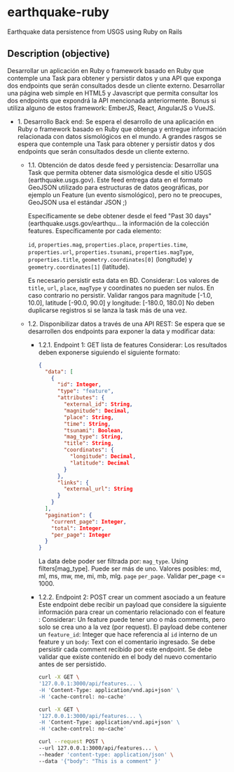 # earthquake-ruby
Earthquake data persistence from USGS using Ruby on Rails

## Description (objective)
Desarrollar un aplicación en Ruby o framework basado en Ruby que contemple una Task para obtener y persistir datos y una API que exponga dos endpoints que serán consultados desde un cliente externo.
Desarrollar una página web simple en HTML5 y Javascript que permita consultar los dos endpoints que expondrá la API mencionada anteriormente.
Bonus si utiliza alguno de estos framework: EmberJS, React, AngularJS o VueJS.

* 1\. Desarrollo Back end:
  Se espera el desarrollo de una aplicación en Ruby o framework basado en Ruby que obtenga y entregue información relacionada con datos sismológicos en el mundo.
  A grandes rasgos se espera que contemple una Task para obtener y persistir datos y dos endpoints que serán consultados desde un cliente externo.

  * 1.1\. Obtención de datos desde feed y persistencia:
    Desarrollar una Task que permita obtener data sismológica desde el sitio USGS (earthquake.usgs.gov).
    Este feed entrega data en el formato GeoJSON utilizado para estructuras de datos geográficas, por ejemplo un Feature (un evento sismológico), pero no te preocupes, GeoJSON usa el estándar JSON ;)

    Específicamente se debe obtener desde el feed "Past 30 days" (earthquake.usgs.gov/earthqu... la información de la colección features. Específicamente por cada elemento:

    `id`, `properties.mag`, `properties.place`, `properties.time`, `properties.url`, `properties.tsunami`, `properties.magType`, `properties.title`, `geometry.coordinates[0]` (longitude) y `geometry.coordinates[1]` (latitude).

    Es necesario persistir esta data en BD. Considerar:
    Los valores de `title`, `url`, `place`, `magType` y coordinates no pueden ser nulos. En caso contrario no persistir.
    Validar rangos para magnitude [-1.0, 10.0], latitude [-90.0, 90.0] y longitude: [-180.0, 180.0]
    No deben duplicarse registros si se lanza la task más de una vez.

  * 1.2\. Disponibilizar datos a través de una API REST:
    Se espera que se desarrollen dos endpoints para exponer la data y modificar data:

    * 1.2.1\. Endpoint 1: GET lista de features
      Considerar:
      Los resultados deben exponerse siguiendo el siguiente formato:

      ```json
      {
        "data": [
          {
            "id": Integer,
            "type": "feature",
            "attributes": {
              "external_id": String,
              "magnitude": Decimal,
              "place": String,
              "time": String,
              "tsunami": Boolean,
              "mag_type": String,
              "title": String,
              "coordinates": {
                "longitude": Decimal,
                "latitude": Decimal
              }
            },
            "links": {
              "external_url": String
            }
          }
        ],
        "pagination": {
          "current_page": Integer,
          "total": Integer,
          "per_page": Integer
        }
      }
      ```

      La data debe poder ser filtrada por:
      `mag_type`. Using filters[mag_type]. Puede ser más de uno. Valores posibles: md, ml, ms, mw, me, mi, mb, mlg.
      `page`
      `per_page`. Validar per_page <= 1000.

    * 1.2.2\. Endpoint 2: POST crear un comment asociado a un feature
      Este endpoint debe recibir un payload que considere la siguiente información para crear un comentario relacionado con el feature :
      Considerar:
      Un feature puede tener uno o más comments, pero solo se crea uno a la vez (por request).
      El payload debe contener un `feature_id`: Integer que hace referencia al `id` interno de un feature y un `body`: Text con el comentario ingresado.
      Se debe persistir cada comment recibido por este endpoint.
      Se debe validar que existe contenido en el body del nuevo comentario antes de ser persistido.

      ```bash
      curl -X GET \
      '127.0.0.1:3000/api/features... \
      -H 'Content-Type: application/vnd.api+json' \
      -H 'cache-control: no-cache'
      ```
      ```bash
      curl -X GET \
      '127.0.0.1:3000/api/features... \
      -H 'Content-Type: application/vnd.api+json' \
      -H 'cache-control: no-cache'
      ```
      ```bash
      curl --request POST \
      --url 127.0.0.1:3000/api/features... \
      --header 'content-type: application/json' \
      --data '{"body": "This is a comment" }'
      ```
